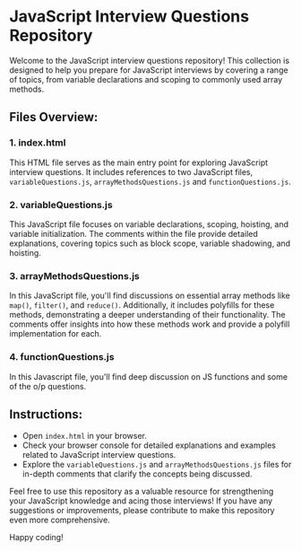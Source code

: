# JavaScript Interview Questions Repository

Welcome to the JavaScript interview questions repository! This collection is designed to help you prepare for JavaScript interviews by covering a range of topics, from variable declarations and scoping to commonly used array methods.

## Files Overview:

### 1. index.html

This HTML file serves as the main entry point for exploring JavaScript interview questions. It includes references to two JavaScript files, `variableQuestions.js`, `arrayMethodsQuestions.js` and `functionQuestions.js`.

### 2. variableQuestions.js

This JavaScript file focuses on variable declarations, scoping, hoisting, and variable initialization. The comments within the file provide detailed explanations, covering topics such as block scope, variable shadowing, and hoisting.

### 3. arrayMethodsQuestions.js

In this JavaScript file, you'll find discussions on essential array methods like `map()`, `filter()`, and `reduce()`. Additionally, it includes polyfills for these methods, demonstrating a deeper understanding of their functionality. The comments offer insights into how these methods work and provide a polyfill implementation for each.

### 4. functionQuestions.js

In this Javascript file, you'll find deep discussion on JS functions and some of the o/p questions.

## Instructions:

- Open `index.html` in your browser.
- Check your browser console for detailed explanations and examples related to JavaScript interview questions.
- Explore the `variableQuestions.js` and `arrayMethodsQuestions.js` files for in-depth comments that clarify the concepts being discussed.

Feel free to use this repository as a valuable resource for strengthening your JavaScript knowledge and acing those interviews! If you have any suggestions or improvements, please contribute to make this repository even more comprehensive.

Happy coding!